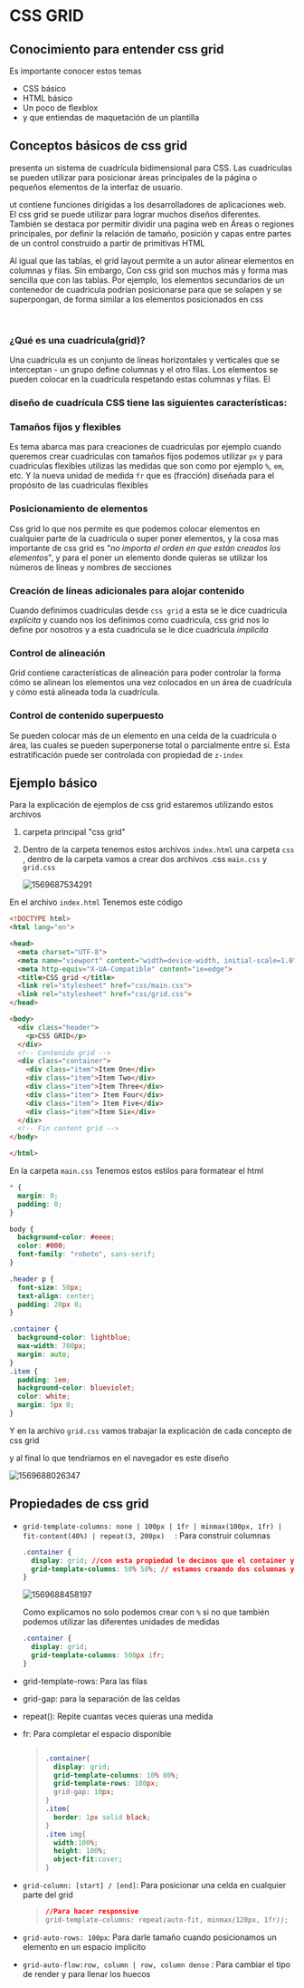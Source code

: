 # CSS GRID

## Conocimiento para entender css grid

Es importante conocer estos temas

* CSS básico 
* HTML básico 
* Un poco de flexblox 
* y que entiendas de maquetación de un plantilla 

## Conceptos básicos de css grid 

presenta un sistema de cuadrícula bidimensional para CSS. Las 
cuadrículas se pueden utilizar para posicionar áreas principales de la 
página o pequeños elementos de la interfaz de usuario.

ut contiene funciones dirigidas a los desarrolladores de aplicaciones web. El css grid se puede utilizar para lograr muchos diseños diferentes. También se destaca por permitir dividir una pagina web en Áreas  o regiones principales, por definir la relación de tamaño, posición y capas entre partes de un control construido a partir de primitivas HTML

Al igual que las tablas, el grid layout permite a un autor alinear elementos en columnas y filas. Sin embargo, Con css grid son muchos más y forma mas sencilla que con las tablas. Por ejemplo, los elementos secundarios  de un contenedor de cuadricula podrían posicionarse para que se solapen y se superpongan, de forma similar a los elementos posicionados en css

​			

### ¿Qué es una cuadrícula(grid)?

Una cuadrícula es un conjunto de líneas horizontales y verticales que se
interceptan - un grupo define columnas y el otro filas. Los elementos 
se pueden colocar en la cuadrícula respetando estas columnas y filas. El

### diseño de cuadrícula CSS tiene las siguientes características:

### Tamaños fijos y flexibles 

Es tema abarca mas para creaciones de cuadriculas por ejemplo cuando queremos crear cuadriculas con tamaños fijos podemos utilizar `px` y para cuadriculas flexibles utilizas las medidas que son como por ejemplo `%`, `em`, etc. Y la nueva unidad de medida  `fr` que es (fracción) diseñada para el propósito de las cuadriculas flexibles 

### Posicionamiento de elementos

Css grid lo que nos permite es que podemos colocar elementos en cualquier parte de la cuadricula o super poner elementos, y la cosa mas importante de css grid es "*no importa el orden en que están creados los elementos*", y para el poner un elemento donde quieras se utilizar los números de líneas y nombres de secciones 

### Creación de líneas adicionales para alojar contenido 

Cuando definimos cuadriculas desde `css grid`  a esta se le dice cuadricula *explícita*   y cuando nos los definimos como cuadricula, css grid nos lo define por nosotros y a esta cuadricula se le dice cuadricula *implícita* 

### Control de alineación

Grid contiene características de alineación para poder controlar la 
forma cómo se alinean los elementos una vez colocados en un área de 
cuadrícula y cómo está alineada toda la cuadrícula.

### Control de contenido superpuesto

Se pueden colocar más de un elemento en una celda de la cuadrícula o área, las cuales se pueden superponerse total o parcialmente entre sí. Esta estratificación puede ser controlada con propiedad de `z-index`

## Ejemplo básico 

Para la explicación de  ejemplos de css grid estaremos utilizando estos archivos

1. carpeta principal "css grid"

2. Dentro de la carpeta tenemos estos archivos `index.html` una carpeta `css` , dentro de la carpeta vamos a crear dos archivos .css `main.css` y  `grid.css`

   ![1569687534291]($%7BImagenes%7D/1569687534291.png) 

En el archivo `index.html` Tenemos este código 

```html
<!DOCTYPE html>
<html lang="en">

<head>
  <meta charset="UTF-8">
  <meta name="viewport" content="width=device-width, initial-scale=1.0">
  <meta http-equiv="X-UA-Compatible" content="ie=edge">
  <title>CSS grid </title>
  <link rel="stylesheet" href="css/main.css">
  <link rel="stylesheet" href="css/grid.css">
</head>

<body>
  <div class="header">
    <p>CSS GRID</p>
  </div>
  <!-- Contenido grid -->
  <div class="container">
    <div class="item">Item One</div>
    <div class="item">Item Two</div>
    <div class="item">Item Three</div>
    <div class="item"> Item Four</div>
    <div class="item"> Item Five</div>
    <div class="item">Item Six</div>
  </div>
  <!-- Fin content grid -->
</body>

</html>
```

En la carpeta `main.css` Tenemos estos estilos para formatear el html

```css
* {
  margin: 0;
  padding: 0;
}

body {
  background-color: #eeee;
  color: #000;
  font-family: "roboto", sans-serif;
}

.header p {
  font-size: 50px;
  text-align: center;
  padding: 20px 0;
}

.container {
  background-color: lightblue;
  max-width: 700px;
  margin: auto;
}
.item {
  padding: 1em;
  background-color: blueviolet;
  color: white;
  margin: 5px 0;
}

```



Y en la archivo `grid.css` vamos trabajar la explicación de cada concepto de css grid 

y al final lo que tendríamos en el navegador es este diseño

![1569688026347]($%7BImagenes%7D/1569688026347.png)



## Propiedades de css grid

* `grid-template-columns: none | 100px | 1fr | minmax(100px, 1fr) | fit-content(40%) | repeat(3, 200px)  ` : Para construir columnas

  ```css
  .container {
    display: grid; //con esta propiedad le decimos que el container ya es una cuadricula 
    grid-template-columns: 50% 50%; // estamos creando dos columnas y cada una con el tamaño de 50%
  }
  
  ```

  ![1569688458197]($%7BImagenes%7D/1569688458197.png)

  Como explicamos no solo podemos crear con `%` si no que también podemos utilizar las diferentes unidades de medidas 

  ```css
  .container {
    display: grid;
    grid-template-columns: 500px 1fr;
  }
  ```

  

*  grid-template-rows: Para las filas

* grid-gap: para la separación de las celdas

* repeat(): Repite cuantas veces quieras una medida

* fr: Para completar el espacio disponible 

  > ```css
  > 
  > .container{
  >   display: grid;
  >   grid-template-columns: 10% 80%;
  >   grid-template-rows: 100px;
  >   grid-gap: 10px;
  > }
  > .item{
  >   border: 1px solid black;
  > }
  > .item img{
  >   width:100%;
  >   height: 100%;
  >   object-fit:cover;
  > }
  > ```
  >
  > 

* `grid-column: [start] / [end]`: Para posicionar una celda en cualquier parte del grid   

  > ```css
  > //Para hacer responsive 
  > grid-template-columns: repeat(auto-fit, minmax(120px, 1fr));
  > ```
  >
  > 

* `grid-auto-rows: 100px`: Para darle tamaño cuando posicionamos un elemento en un espacio implicito

* `grid-auto-flow:row, column | row, column dense` : Para cambiar el tipo de render y para llenar los huecos